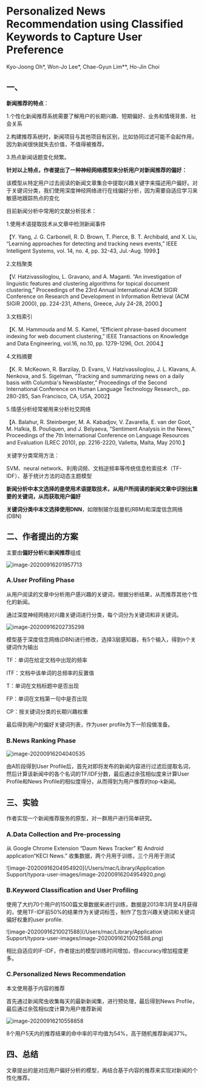 # Personalized News Recommendation using  Classified Keywords to Capture User Preference

Kyo-Joong Oh*, Won-Jo Lee*, Chae-Gyun Lim**, Ho-Jin Choi

## 一、

**新闻推荐的特点**：

1.个性化新闻推荐系统需要了解用户的长期兴趣、短期偏好、业务和情境背景、社会关系

2.构建推荐系统时，新闻项目与其他项目有区别，比如协同过滤可能不会起作用，因为新闻很快就失去价值，不值得被推荐。

3.热点新闻话题变化频繁。



**针对以上特点，作者提出了一种神经网络模型来分析用户对新闻推荐的偏好：**

该模型从特定用户过去阅读的新闻文章集合中提取兴趣关键字来描述用户偏好。对于关键词分类，我们使用深度神经网络进行在线偏好分析，因为需要自适应学习来敏感地跟踪热点的变化



目前新闻分析中常用的文献分析技术：

1.使用术语提取技术从文章中检测新闻事件

【Y. Yang, J. G. Carbonell, R. D. Brown, T. Pierce, B. T. Archibald, and X. Liu, “Learning approaches for detecting and tracking news events,” IEEE Intelligent Systems, vol. 14, no. 4, pp. 32-43, Jul.-Aug. 1999.】

2.文档聚类

【V. Hatzivassiloglou, L. Gravano, and A. Maganti. “An investigation of linguistic features and clustering algorithms for topical document clustering,” Proceedings of the 23rd Annual International ACM SIGIR Conference on Research and Development in Information Retrieval (ACM SIGIR 2000), pp. 224-231, Athens, Greece, July 24-28, 2000.】

3.文档索引

【K. M. Hammouda and M. S. Kamel, “Efficient phrase-based document indexing for web document clustering,” IEEE Transactions on Knowledge and Data Engineering, vol.16, no.10, pp. 1279-1296, Oct. 2004.】

4.文档摘要

【K. R. McKeown, R. Barzilay, D. Evans, V. Hatzivassiloglou, J. L. Klavans, A. Nenkova, and S. Sigelman, “Tracking and summarizing news on a daily basis with Columbia's Newsblaster,” Proceedings of the Second International Conference on Human Language Technology Research,, pp. 280-285, San Francisco, CA, USA, 2002】

5.情感分析经常被用来分析社交网络

【A. Balahur, R. Steinberger, M. A. Kabadjov, V. Zavarella, E. van der Goot, M. Halkia, B. Pouliquen, and J. Belyaeva, “Sentiment Analysis in the News,” Proceedings of the 7th International Conference on Language Resources and Evaluation (LREC 2010), pp. 2216-2220, Valletta, Malta, May 2010.】



关键字分类常用方法：

SVM、neural network、利用词频、文档逆频率等传统信息检索技术（TF-IDF）、基于统计方法的动态主题模型



**新闻分析中本文选择的是使用术语提取技术，从用户所阅读的新闻文章中识别出重要的关键词，从而获取用户偏好**

**关键词分类中本文选择使用DNN**，如限制玻尔兹曼机(RBM)和深度信念网络(DBN)





## 二、作者提出的方案

主要由**偏好分析**和**新闻推荐**组成

![image-20200916201957713](https://i.loli.net/2020/09/16/2Hka7v5cQAgnwXO.png)

### A.User Profiling Phase

从用户阅读的文章中分析用户感兴趣的关键词，根据分析结果，从而推荐其他个性化的新闻。

通过深度神经网络对兴趣关键词进行分类，每个词分为关键词和非关键词。

![image-20200916202735298](https://i.loli.net/2020/09/16/WJgNkOotUK4b3MY.png)

模型基于深度信念网络(DBN)进行修改，选择3层感知器，有5个输入，得到n个关键词作为输出

TF：单词在给定文档中出现的频率

ITF：文档中该单词的总频率的反置值

T：单词在文档标题中是否出现

FP：单词在文档第一句中是否出现

CP：按关键词分类的长期兴趣权重

最后得到用户的偏好关键词列表，作为user profile为下一阶段做准备。

### B.News Ranking Phase 

![image-20200916204040535](https://i.loli.net/2020/09/16/iHJ7ZQS9Oy1kDxz.png)

由A阶段得到User Profile后，首先对即将发布的新闻内容进行过滤后提取名词，然后计算该新闻中的各个名词的TF/IDF分数，最后通过余弦相似度来计算User Profile和News Profile的相似度得分，从而得到为用户推荐的top-k新闻。



## 三、实验

作者实现一个新闻推荐服务的原型，对一群用户进行简单研究。

### A.Data Collection and Pre-processing

从 Google  Chrome Extension  “Daum  News  Tracker”  和   Android  application“KECI  News.” 收集数据，两个月用于训练，三个月用于测试



![image-20200916204954920](/Users/mac/Library/Application Support/typora-user-images/image-20200916204954920.png)

### B.Keyword Classification and User Profiling

使用了大约70个用户的1500篇文章数据来进行训练，数据是2013年3月至4月获得的，使用TF-IDF前50%的结果作为关键词标签，制作了包含兴趣关键词和关键词偏好权重的user profile.

![image-20200916210021588](/Users/mac/Library/Application Support/typora-user-images/image-20200916210021588.png)

相比自适应的IF-IDF，作者提出的模型训练时间增加，但accuracy增加程度更多。

### C.Personalized News Recommendation

本文使用基于内容的推荐

首先通过新闻爬虫收集每天的最新新闻集，进行预处理，最后得到News Profile，最后通过余弦相似度计算为用户推荐新闻

![image-20200916210558858](https://i.loli.net/2020/09/16/DWG7deYRtscp1lE.png)

8个用户5天内的推荐结果的命中率的平均值为54%，高于随机推荐新闻37%。

## 四、总结

文章提出的是对应用户偏好分析的模型，再结合基于内容的推荐来实现对新闻的个性化推荐。